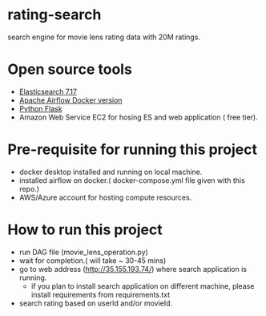 # rating-search
search engine for movie lens rating data with 20M ratings.

# Open source tools
- [Elasticsearch 7.17](https://www.elastic.co/guide/en/elasticsearch/reference/7.17/index.html)
- [Apache Airflow Docker version](https://airflow.apache.org/docs/apache-airflow/stable/howto/docker-compose/index.html)
- [Python Flask](https://flask.palletsprojects.com/en/3.0.x)
- Amazon Web Service EC2 for hosing ES and web application ( free tier).

# Pre-requisite for running this project
- docker desktop installed and running on local machine.
- installed airflow on docker.( docker-compose.yml file given with this repo.)
- AWS/Azure account for hosting compute resources.


# How to run this project
- run DAG file (movie_lens_operation.py)
- wait for completion.( will take ~ 30-45 mins)
- go to web address (http://35.155.193.74/) where search application is running.
    - if you plan to install search application on different machine, please install requirements from requirements.txt
- search rating based on userId and/or movieId.
